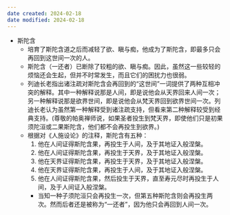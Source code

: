 ```yaml
---
date created: 2024-02-18
date modified: 2024-02-18
---
```

- 斯陀含
    - 培育了斯陀含道之后而减轻了欲、瞋与痴，他成为了斯陀含，即最多只会再回到这世间一次的人。
    - 斯陀含（一还者）已断除了较粗的欲、瞋与痴。因此，虽然这一些较轻的烦恼还会生起，但并不时常发生，而且它们的困扰力也很弱。 
    - 列迪长老指出诸注疏对斯陀含会再回到的“这世间”一词提供了两种互相冲突的解释。其中一种解释说那是人间，即是说他会从天界回来人间一次；另一种解释说那是欲界世间，即是说他会从梵天界回到欲界世间一次。列迪长老认为虽然第一种解释受到诸注疏支持，但看来第二种解释较受到经典支持。(尊敬的帕奥禅师说，如果圣者投生到梵天界，即使他们只是初果须陀洹或二果斯陀含，他们都不会再投生到欲界。)
    - 根据对《人施设论》的注释，斯陀含有五种：
        1. 他在人间证得斯陀含果，再投生于人间，及于其地证入般涅槃。
        2. 他在人间证得斯陀含果，再投生于天界，及于其地证入般涅槃。
        3. 他在天界证得斯陀含果，再投生于天界，及于其地证入般涅槃。
        4. 他在天界证得斯陀含果，再投生于人间，及于其地证入般涅槃。
        5. 他在人间证得斯陀含果，然后投生于天界，直至寿元尽时再投生于人间，及于人间证入般涅槃。
        - 当知一种子须陀洹只会再投生一次，但第五种斯陀含则会再投生两次。然而后者还是被称为“一还者”，因为他只会再回到人间一次。
